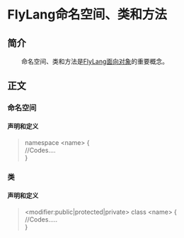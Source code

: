 # FlyLang命名空间、类和方法
## 简介
&nbsp;&nbsp;&nbsp;&nbsp;&nbsp;&nbsp;&nbsp;&nbsp;命名空间、类和方法是[FlyLang面向对象](/2.1.3FlyLang面向对象.md)的重要概念。
## 正文
### 命名空间
#### 声明和定义
>namespace \<name\> {<br/>
//Codes....<br/>
}
### 类
#### 声明和定义
>\<modifier:public|protected|private\> class \<name\> {<br/>
//Codes.....<br/>
}
